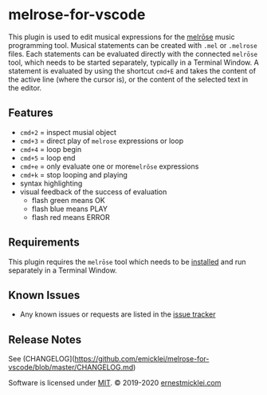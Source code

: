 # melrose-for-vscode

This plugin is used to edit musical expressions for the [melrōse](http://github.com/emicklei/melrose) music programming tool.
Musical statements can be created with `.mel` or `.melrose` files.
Each statements can be evaluated directly with the connected `melrōse` tool, which needs to be started separately, typically in a Terminal Window.
A statement is evaluated by using the shortcut `cmd+E` and takes the content of the active line (where the cursor is), or the content of the selected text in the editor.

## Features

- `cmd+2` = inspect musial object
- `cmd+3` = direct play of `melrose` expressions or loop
- `cmd+4` = loop begin 
- `cmd+5` = loop end 
- `cmd+e` = only evaluate one or more`melrōse` expressions
- `cmd+k` = stop looping and playing 
- syntax highlighting
- visual feedback of the success of evaluation
    - flash green means OK
    - flash blue means PLAY
    - flash red means ERROR

## Requirements

This plugin requires the `melrōse` tool which needs to be [installed](http://github.com/emicklei/melrose) and run separately in a Terminal Window.

## Known Issues

- Any known issues or requests are listed in the [issue tracker](https://github.com/emicklei/melrose-for-vscode/issues)

## Release Notes

See (CHANGELOG](https://github.com/emicklei/melrose-for-vscode/blob/master/CHANGELOG.md)


Software is licensed under [MIT](LICENSE).
&copy; 2019-2020 [ernestmicklei.com](http://ernestmicklei.com)